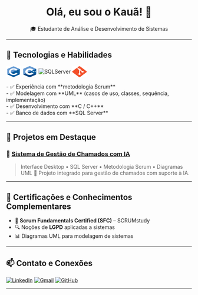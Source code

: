 <h1 align="center">Olá, eu sou o Kauã! 👋</h1>

<p align="center">
  🎓 Estudante de Análise e Desenvolvimento de Sistemas <br>
</p>

---

## 🚀 Tecnologias e Habilidades

<div style="display: inline_block">
  <img align="center" alt="C" height="30" width="40" src="https://raw.githubusercontent.com/devicons/devicon/master/icons/c/c-original.svg">
  <img align="center" alt="C++" height="30" width="40" src="https://raw.githubusercontent.com/devicons/devicon/master/icons/cplusplus/cplusplus-original.svg">
  <img align="center" alt="SQLServer" height="30" width="40" src="https://cdn.jsdelivr.net/gh/devicons/devicon/icons/microsoftsqlserver/microsoftsqlserver-plain.svg">
  <img align="center" alt="Git" height="30" width="40" src="https://raw.githubusercontent.com/devicons/devicon/master/icons/git/git-original.svg">
</div>
<br>
- ✅ Experiência com **metodologia Scrum** <br>
- ✅ Modelagem com **UML** (casos de uso, classes, sequência, implementação) <br>
- ✅ Desenvolvimento com **C / C++** <br>
- ✅ Banco de dados com **SQL Server** <br>

---

## 🧠 Projetos em Destaque

### 🔧 [Sistema de Gestão de Chamados com IA](https://github.com/seuusuario/projeto-suporte-ia)
> Interface Desktop • SQL Server • Metodologia Scrum • Diagramas UML 
> 📌 Projeto integrado para gestão de chamados com suporte à IA.

---

## 🏅 Certificações e Conhecimentos Complementares

- 🎯 **Scrum Fundamentals Certified (SFC)** – SCRUMstudy  
- 🔍 Noções de **LGPD** aplicadas a sistemas
- 📊 Diagramas UML para modelagem de sistemas

---

## 📫 Contato e Conexões

[![LinkedIn](https://img.shields.io/badge/LinkedIn-0077B5?style=for-the-badge&logo=linkedin&logoColor=white)](https://www.linkedin.com/in/kau%C3%A3-castro-565b211ba/)
[![Gmail](https://img.shields.io/badge/Gmail-D14836?style=for-the-badge&logo=gmail&logoColor=white)](mailto:kaua.c0207@gmail.com)
[![GitHub](https://img.shields.io/badge/GitHub-100000?style=for-the-badge&logo=github&logoColor=white)](https://github.com/Kauacsilva)

---
